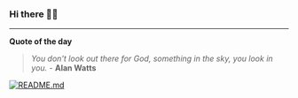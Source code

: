 ### Hi there 👋🏻


---

**Quote of the day**

> *You don't look out there for God, something in the sky, you look in you.* - **Alan Watts** 

[![README.md](https://github.com/marcolovazzano/marcolovazzano/actions/workflows/readme.yml/badge.svg?branch=main)](https://github.com/marcolovazzano/marcolovazzano/actions/workflows/readme.yml)
